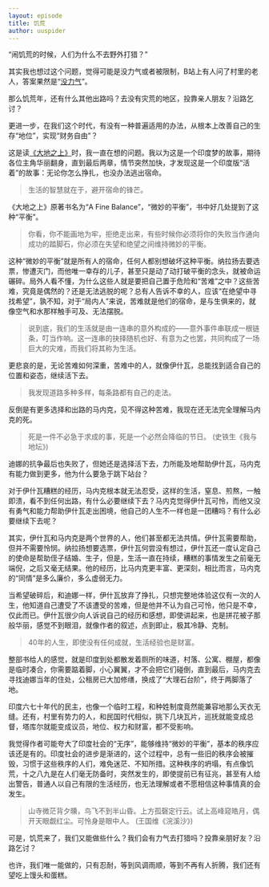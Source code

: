 ```yaml
---
layout: episode
title: 饥荒
author: uuspider
---
```

“闹饥荒的时候，人们为什么不去野外打猎？”

其实我也想过这个问题，觉得可能是没力气或者被限制，B站上有人问了村里的老人，答案果然是“[没力气][ref01]”。

那么饥荒年，还有什么其他出路吗？去没有灾荒的地区，投靠亲人朋友？沿路乞讨？

更进一步，在我们这个时代，有没有一种普遍适用的办法，从根本上改善自己的生存“地位”，实现“财务自由”？

这是读[《大地之上》][ref02]时，我一直在想的问题。我以为这是一个印度梦的故事，期待各位主角华丽翻身，直到最后两章，情节突然加快，才发现这是一个印度版“活着”的故事：无论你怎么挣扎，也没办法逃出宿命。

>生活的智慧就在于，避开宿命的锋芒。

《大地之上》原著书名为“A Fine Balance”，“微妙的平衡”，书中好几处提到了这种“平衡”。

>你看，你不能画地为牢，拒绝走出来，有些时候你必须将你的失败当作通向成功的踏脚石，你必须在失望和绝望之间维持微妙的平衡。

这种“微妙的平衡”就是所有人的宿命，任何人都别想破坏这种平衡。纳拉扬去要选票，惨遭灭门，而他唯一幸存的儿子，甚至只是动了动打破平衡的念头，就被命运碾碎。局外人看不懂，为什么这些人就是要把自己置于危险和“苦难”之中？这些苦难，究竟是偶然的？还是无法逃脱的呢？总有人告诉不幸的人，应该“在绝望中寻找希望”，孰不知，对于“局内人”来说，苦难就是他们的宿命，是与生俱来的，就像空气和水那样触手可及、无法摆脱。

>说到底，我们的生活就是由一连串的意外构成的——意外事件串联成一根链条，叮当作响。这一连串的抉择随机也好、有意为之也罢，共同构成了一场巨大的灾难，而我们将其称为生活。

更悲哀的是，无论苦难如何深重，苦难中的人，就像伊什瓦，总能找到适合自己的位置和姿态，继续活下去。

>我发现道路多种多样，每条路都有自己的走法。

反倒是有更多选择和出路的马内克，见不得这种苦难，我现在还无法完全理解马内克的死。

>死是一件不必急于求成的事，死是一个必然会降临的节日。 (史铁生《我与地坛》)

迪娜的抗争最后也失败了，但她还是选择活下去，力所能及地帮助伊什瓦，马内克有能力做到更多，他为什么要急于跳下站台？

对于伊什瓦糟糕的经历，马内克根本就无法忍受，这样的生活，窒息、煎熬，一触即溃，看不到任何出路，有什么必要继续下去？马内克觉得伊什瓦可怜，而他又没有勇气和能力帮助伊什瓦走出困境，他自己的人生不一样也是一团糟吗？有什么必要继续下去呢？

其实，伊什瓦和马内克是两个世界的人，他们甚至都无法共情。伊什瓦需要帮助，但并不需要怜悯。纳拉扬想要选票，伊什瓦何尝没有想过，伊什瓦还一度认定自己的使命是帮助侄子结婚、生子，但是，生活一直在持续，糟糕的事情发生之前毫无端倪，之后又毫无结果。他的经历，比马内克更丰富、更深刻，相比而言，马内克的“同情”是多么廉价，多么虚弱无力。

当希望破碎后，和迪娜一样，伊什瓦放弃了挣扎，只想完整地体验这仅有一次的人生，他知道自己遭受了不该遭受的苦难，但是他并不认为自己可怜，他只是不幸，仅此而已。伊什瓦很少向人诉说自己的经历和感想，即使讲起来，也是拼花被子那般华丽，感觉不到眼泪，就像作者的叙述，点到即止，极其冷静、克制。

>40年的人生，即使没有任何成就，生活经验也是财富。

整部书给人的感觉，就是印度到处都散发着厕所的味道，村落、公寓、棚屋，都像是临时凑合，你需要踮着脚，小心翼翼，才不会把它们碰倒，直到最后，马内克去寻找迪娜当年的住处，公租房已大加修缮，换成了“大理石台阶”，终于两脚落了地。

印度六七十年代的民主，也像一个临时工程，和种姓制度竟然能兼容地那么天衣无缝。还有，村里有势力的人，和民国时代相似，挑下几块瓦片，巡抚就能变成总督，塔库尔就能变成议员，地位、权力和财富，都不受影响。

我觉得作者可能夸大了印度社会的“无序”，能够维持“微妙的平衡”，基本的秩序应该还是有的。印度社会的进步是渐进的，这个过程中，总有一些旧的秩序会被摧毁，习惯于这些秩序的人们，难免迷茫、不知所措。这种秩序的坍塌，有点像饥荒，十之八九是在人们毫无防备时，突然发生的，即使提前已有征兆，甚至有人给出警告，普通人以自己有限的生活经历，也无法理解或者不愿相信这种事情真的会发生。

>山寺微茫背夕曛，鸟飞不到半山昏。上方孤磬定行云。试上高峰窥皓月，偶开天眼觑红尘。可怜身是眼中人。 (王国维《浣溪沙》)

可是，饥荒来了，我们又能做些什么？我们会有力气去打猎吗？投靠亲朋好友？沿路乞讨？

也许，我们唯一能做的，只有忍耐，等到风调雨顺，等到不再有人折腾，我们还有望吃上馒头和蛋糕。

[ref01]:https://www.bilibili.com/video/BV1wq4y1q7Wv/?share_source=copy_web&vd_source=0443b50f4c9a6f3ac9a2d08422f230db
[ref02]:https://book.douban.com/subject/35268657/
